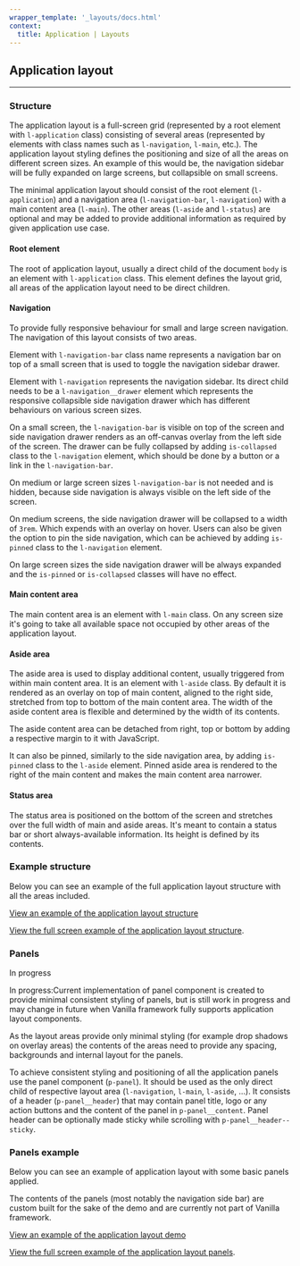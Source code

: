 ```yaml
---
wrapper_template: '_layouts/docs.html'
context:
  title: Application | Layouts
---
```


## Application layout

<hr>

### Structure

The application layout is a full-screen grid (represented by a root element with `l-application` class) consisting of several areas (represented by elements with class names such as `l-navigation`, `l-main`, etc.). The application layout styling defines the positioning and size of all the areas on different screen sizes. An example of this would be, the navigation sidebar will be fully expanded on large screens, but collapsible on small screens.

The minimal application layout should consist of the root element (`l-application`) and a navigation area (`l-navigation-bar`, `l-navigation`) with a main content area (`l-main`). The other areas (`l-aside` and `l-status`) are optional and may be added to provide additional information as required by given application use case.

#### Root element

The root of application layout, usually a direct child of the document `body` is an element with `l-application` class. This element defines the layout grid, all areas of the application layout need to be direct children.

#### Navigation

To provide fully responsive behaviour for small and large screen navigation. The navigation of this layout consists of two areas.

Element with `l-navigation-bar` class name represents a navigation bar on top of a small screen that is used to toggle the navigation sidebar drawer.

Element with `l-navigation` represents the navigation sidebar. Its direct child needs to be a `l-navigation__drawer` element which represents the responsive collapsible side navigation drawer which has different behaviours on various screen sizes.

On a small screen, the `l-navigation-bar` is visible on top of the screen and side navigation drawer renders as an off-canvas overlay from the left side of the screen. The drawer can be fully collapsed by adding `is-collapsed` class to the `l-navigation` element, which should be done by a button or a link in the `l-navigation-bar`.

On medium or large screen sizes `l-navigation-bar` is not needed and is hidden, because side navigation is always visible on the left side of the screen.

On medium screens, the side navigation drawer will be collapsed to a width of `3rem`. Which expends with an overlay on hover. Users can also be given the option to pin the side navigation, which can be achieved by adding `is-pinned` class to the `l-navigation` element.

On large screen sizes the side navigation drawer will be always expanded and the `is-pinned` or `is-collapsed` classes will have no effect.

#### Main content area

The main content area is an element with `l-main` class. On any screen size it's going to take all available space not occupied by other areas of the application layout.

#### Aside area

The aside area is used to display additional content, usually triggered from within main content area. It is an element with `l-aside` class. By default it is rendered as an overlay on top of main content, aligned to the right side, stretched from top to bottom of the main content area. The width of the aside content area is flexible and determined by the width of its contents.

The aside content area can be detached from right, top or bottom by adding a respective margin to it with JavaScript.

It can also be pinned, similarly to the side navigation area, by adding `is-pinned` class to the `l-aside` element. Pinned aside area is rendered to the right of the main content and makes the main content area narrower.

#### Status area

The status area is positioned on the bottom of the screen and stretches over the full width of main and aside areas. It's meant to contain a status bar or short always-available information. Its height is defined by its contents.

### Example structure

Below you can see an example of the full application layout structure with all the areas included.

<div class="embedded-example"><a href="/docs/examples/layouts/application-structure/" class="js-example" data-height="600">
View an example of the application layout structure
</a></div>

[View the full screen example of the application layout structure](/docs/examples/layouts/application-structure/).

### Panels

<span class="p-label--in-progress">In progress</span>

<div class="p-notification--caution">
  <p class="p-notification__response">
    <span class="p-notification__status">In progress:</span>Current implementation of panel component is created to provide minimal consistent styling of panels, but is still work in progress and may change in future when Vanilla framework fully supports application layout components.
  </p>
</div>

As the layout areas provide only minimal styling (for example drop shadows on overlay areas) the contents of the areas need to provide any spacing, backgrounds and internal layout for the panels.

To achieve consistent styling and positioning of all the application panels use the panel component (`p-panel`). It should be used as the only direct child of respective layout area (`l-navigation`, `l-main`, `l-aside`, ...). It consists of a header (`p-panel__header`) that may contain panel title, logo or any action buttons and the content of the panel in `p-panel__content`. Panel header can be optionally made sticky while scrolling with `p-panel__header--sticky`.

### Panels example

Below you can see an example of application layout with some basic panels applied.

<div class="p-notification--caution">
  <p class="p-notification__response">
    The contents of the panels (most notably the navigation side bar) are custom built for the sake of the demo and are currently not part of Vanilla framework.
  </p>
</div>

<div class="embedded-example"><a href="/docs/examples/layouts/application/" class="js-example" data-height="600">
View an example of the application layout demo
</a></div>

[View the full screen example of the application layout panels](/docs/examples/layouts/application-structure/).
